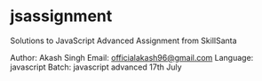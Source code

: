# jsassignment
Solutions to JavaScript Advanced Assignment from SkillSanta

Author: Akash Singh
Email: officialakash96@gmail.com
Language: javascript
Batch: javascript advanced 17th July

